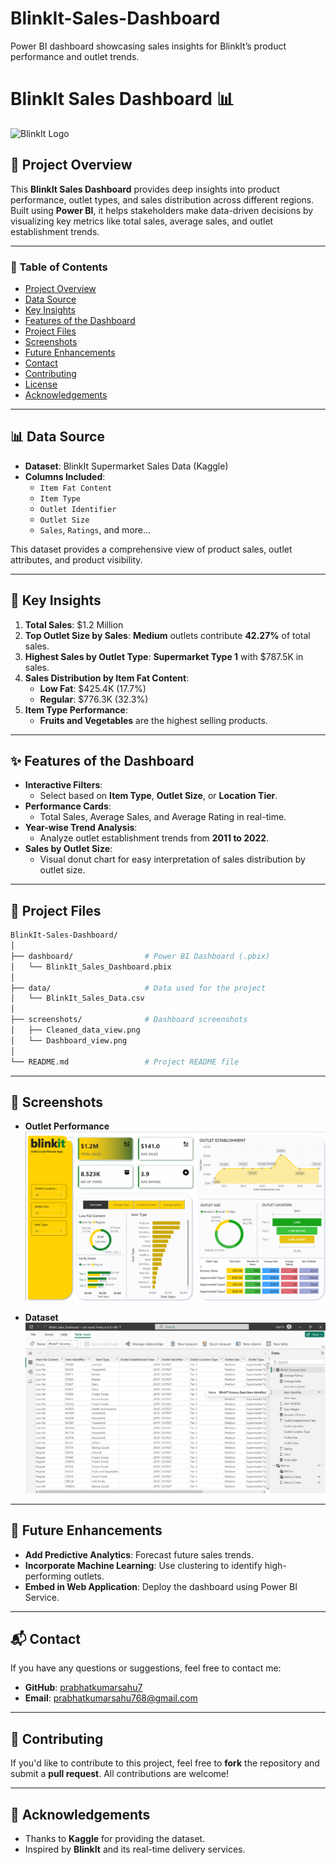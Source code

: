 # BlinkIt-Sales-Dashboard
Power BI dashboard showcasing sales insights for BlinkIt’s product performance and outlet trends.

# **BlinkIt Sales Dashboard 📊**
![BlinkIt Logo](https://images.crunchbase.com/image/upload/c_pad,h_170,w_170,f_auto,b_white,q_auto:eco,dpr_2/ozrgpc6hulbfxyi1zeqd)

## 🚀 **Project Overview**
This **BlinkIt Sales Dashboard** provides deep insights into product performance, outlet types, and sales distribution across different regions. Built using **Power BI**, it helps stakeholders make data-driven decisions by visualizing key metrics like total sales, average sales, and outlet establishment trends.

---

### 📑 Table of Contents
- [Project Overview](#-project-overview)
- [Data Source](#-data-source)
- [Key Insights](#-key-insights)
- [Features of the Dashboard](#-features-of-the-dashboard)
- [Project Files](#-project-files)
- [Screenshots](#-screenshots)
- [Future Enhancements](#-future-enhancements)
- [Contact](#-contact)
- [Contributing](#-contributing)
- [License](#-license)
- [Acknowledgements](#-acknowledgements)

---

## 📊 **Data Source**
- **Dataset**: BlinkIt Supermarket Sales Data (Kaggle)
- **Columns Included**:
  - `Item Fat Content`
  - `Item Type`
  - `Outlet Identifier`
  - `Outlet Size`
  - `Sales`, `Ratings`, and more...

This dataset provides a comprehensive view of product sales, outlet attributes, and product visibility.

---

## 🧐 **Key Insights**
1. **Total Sales**: $1.2 Million  
2. **Top Outlet Size by Sales**: **Medium** outlets contribute **42.27%** of total sales.  
3. **Highest Sales by Outlet Type**: **Supermarket Type 1** with $787.5K in sales.  
4. **Sales Distribution by Item Fat Content**: 
   - **Low Fat**: $425.4K (17.7%)  
   - **Regular**: $776.3K (32.3%)  
5. **Item Type Performance**: 
   - **Fruits and Vegetables** are the highest selling products.

---

## ✨ **Features of the Dashboard**
- **Interactive Filters**:
  - Select based on **Item Type**, **Outlet Size**, or **Location Tier**.
- **Performance Cards**:
  - Total Sales, Average Sales, and Average Rating in real-time.
- **Year-wise Trend Analysis**:
  - Analyze outlet establishment trends from **2011 to 2022**.
- **Sales by Outlet Size**:
  - Visual donut chart for easy interpretation of sales distribution by outlet size.

---

## 📂 **Project Files**
```bash
BlinkIt-Sales-Dashboard/
│
├── dashboard/                # Power BI Dashboard (.pbix)
│   └── BlinkIt_Sales_Dashboard.pbix
│
├── data/                     # Data used for the project
│   └── BlinkIt_Sales_Data.csv
│
├── screenshots/              # Dashboard screenshots
│   ├── Cleaned_data_view.png
│   └── Dashboard_view.png
│
└── README.md                 # Project README file
```
---

## 📸 **Screenshots**

- **Outlet Performance**
![Outlet Performance](https://github.com/prabhatkumarsahu7/BlinkIt-Sales-Dashboard/blob/main/screenshots/Dashboard_view.png)

- **Dataset**
![Dashboard Overview](https://github.com/prabhatkumarsahu7/BlinkIt-Sales-Dashboard/blob/main/screenshots/Cleaned_data_view.png)

---

## 🔮 **Future Enhancements**
- **Add Predictive Analytics**: Forecast future sales trends.
- **Incorporate Machine Learning**: Use clustering to identify high-performing outlets.
- **Embed in Web Application**: Deploy the dashboard using Power BI Service.

---

## 📬 **Contact**
If you have any questions or suggestions, feel free to contact me:

- **GitHub**: [prabhatkumarsahu7](https://github.com/prabhatkumarsahu7)  
- **Email**: prabhatkumarsahu768@gmail.com

---

## 🌟 **Contributing**
If you'd like to contribute to this project, feel free to **fork** the repository and submit a **pull request**. All contributions are welcome!

---

## 🙌 **Acknowledgements**
- Thanks to **Kaggle** for providing the dataset.
- Inspired by **BlinkIt** and its real-time delivery services.


